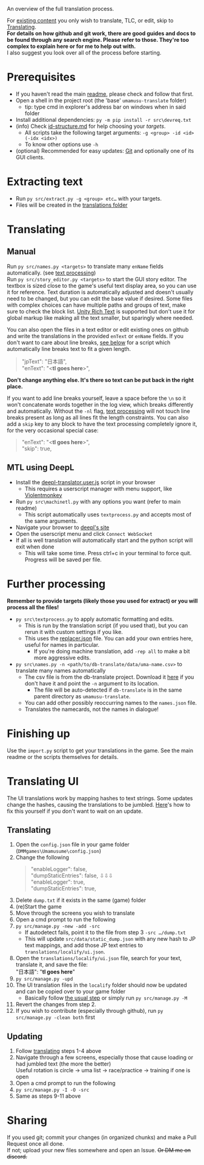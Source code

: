 An overview of the full translation process.

For [existing content](translations/) you only wish to translate, TLC, or edit, skip to [Translating](#Translating).  
**For details on how github and git work, there are good guides and docs to be found through any search engine. Please refer to those. They're too complex to explain here or for me to help out with.**  
I also suggest you look over all of the process before starting.

# Prerequisites
- If you haven't read the main [readme](../README.md), please check and follow that first.
- Open a shell in the project root (the 'base' `umamusu-translate` folder)
    - tip: type cmd in explorer's address bar on windows when in said folder
- Install additional  dependencies: `py -m pip install -r src\devreq.txt`
- (info) Check [id-structure.md](id-structure.md) for help choosing your *targets*.
    - All scripts take the following target arguments: `-g <group> -id <id> (-idx <idx>)`
    - To know other options use `-h`
- (optional) Recommended for easy updates: [Git](https://git-scm.com/downloads) and optionally one of its GUI clients.

# Extracting text
- Run `py src/extract.py -g <group> etc…` with your targets.
- Files will be created in the [translations folder](../translations/)

# Translating
## Manual
Run `py src/names.py <targets>` to translate many `enName` fields automatically. (see [text processing](#further-processing))  
Run `py src/story_editor.py <targets>` to start the GUI story editor. The textbox is sized close to the game's useful text display area, so you can use it for reference.
Text duration is automatically adjusted and doesn't usually need to be changed, but you can edit the base value if desired.
Some files with complex choices can have multiple paths and groups of text, make sure to check the block list.
[Unity Rich Text](https://docs.unity3d.com/Packages/com.unity.ugui@1.0/manual/StyledText.html) is supported but don't use it for global markup like making all the text smaller, but sparingly where needed.

You can also open the files in a text editor or edit existing ones on github and write the translations in the provided `enText` or `enName` fields.
If you don't want to care about line breaks, [see below](#further-processing) for a script which automatically line breaks text to fit a given length.  
> "jpText": "日本語",  
> "enText": "\<**tl goes here**\>",

**Don't change anything else. It's there so text can be put back in the right place.**   

If you want to add line breaks yourself, leave a space before the `\n` so it won't concatenate words together in the log view, which breaks differently and automatically.
Without the `-nl` flag, [text processing](#further-processing) will not touch line breaks present as long as all lines fit the length constraints.
You can also add a `skip` key to any block to have the text processing completely ignore it, for the very occasional special case:  
> "enText": "\<**tl goes here**\>",  
> "skip": true,

## MTL using DeepL
- Install the [deepl-translator.user.js](https://cdn.jsdelivr.net/gh/noccu/umamusu-translate@master/src/deepl-translator.user.js) script in your browser
    - This requires a userscript manager with menu support, like [Violentmonkey](https://violentmonkey.github.io/)
- Run `py src\machinetl.py` with any options you want (refer to main readme)
    - This script automatically uses `textprocess.py` and accepts most of the same arguments.
- Navigate your browser to [deepl's site](https://www.deepl.com/en/translator)
- Open the userscript menu and click `Connect WebSocket`
- If all is well translation will automatically start and the python script will exit when done
    - This will take some time. Press ctrl+c in your terminal to force quit. Progress will be saved per file.

# Further processing    
**Remember to provide targets (likely those you used for extract) or you will process all the files!**
- `py src\textprocess.py` to apply automatic formatting and edits.
    - This is run by the translation script (if you used that), but you can rerun it with custom settings if you like.
    - This uses the [replacer.json](src/data/replacer.json) file. You can add your own entries here, useful for names in particular.
        - If you're doing machine translation, add `-rep all` to make a bit more aggressive edits.
- `py src\names.py -n <path/to/db-translate/data/uma-name.csv>` to translate many names automatically
    - The csv file is from the db-translate project. Download it [here](https://github.com/noccu/umamusume-db-translate/blob/playtest/src/data/uma-name.csv) if you don't have it and point the `-n` argument to its location.
        - The file will be auto-detected if `db-translate` is in the same parent directory as `umamusu-translate`.
    - You can add other possibly reoccurring names to the `names.json` file.
    - Translates the namecards, not the names in dialogue!

# Finishing up
Use the `import.py` script to get your translations in the game. See the main readme or the scripts themselves for details.

# Translating UI
The UI translations work by mapping hashes to text strings.
Some updates change the hashes, causing the translations to be jumbled.
[Here](#updating)'s how to fix this yourself if you don't want to wait on an update.

## Translating
1. Open the `config.json` file in your game folder (`DMMgames\Umamusume\config.json`)
1. Change the following
    > "enableLogger": false,  
    > "dumpStaticEntries": false,
    > ⇩⇩⇩  
    > "enableLogger": true,  
    > "dumpStaticEntries": true,
1. Delete `dump.txt` if it exists in the same (game) folder
1. (re)Start the game
1. Move through the screens you wish to translate
1. Open a cmd prompt to run the following
1. `py src/manage.py -new -add -src`
   - If autodetect fails, point it to the file from step 3 `-src …/dump.txt`
   - This will update `src/data/static_dump.json` with any new hash to JP text mappings, and add those JP text entries to `translations/localify/ui.json`.
1. Open the `translations/localify/ui.json` file, search for your text, translate it, and save the file:  
   "日本語": "**tl goes here**"
1. `py src/manage.py -upd`
1. The UI translation files in the `localify` folder should now be updated and can be copied over to your game folder
    - Basically follow [the usual step](../README.md#basic-usage) or simply run `py src/manage.py -M`
1. Revert the changes from step 2.
1. If you wish to contribute (especially through github), run `py src/manage.py -clean both` first

## Updating
1. Follow [translating](#translating) steps 1-4 above
1. Navigate through a few screens, especially those that cause loading or had jumbled text (the more the better)  
   Useful rotation is circle -> uma list -> race/practice -> training if one is open
1. Open a cmd prompt to run the following
1. `py src/manage.py -I -O -src`  
1. Same as steps 9-11 above

# Sharing
If you used git; commit your changes (in organized chunks) and make a Pull Request once all done.  
If not; upload your new files somewhere and open an Issue. ~~Or DM me on discord.~~
